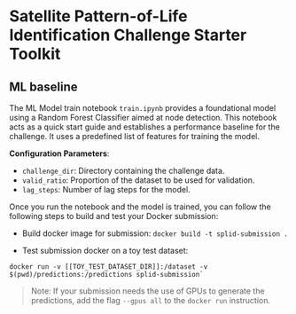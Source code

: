 # Satellite Pattern-of-Life Identification Challenge Starter Toolkit

## ML baseline
The ML Model train notebook `train.ipynb` provides a foundational model using a Random Forest Classifier 
aimed at node detection. This notebook acts as a quick start guide and establishes a 
performance baseline for the challenge. It uses a predefined list of features for 
training the model.

**Configuration Parameters**:  
- `challenge_dir`: Directory containing the challenge data.
- `valid_ratio`: Proportion of the dataset to be used for validation.
- `lag_steps`: Number of lag steps for the model.

Once you run the notebook and the model is trained, you can follow the following steps to build and test your Docker submission:
- Build docker image for submission: `docker build -t splid-submission .`

- Test submission docker on a toy test dataset:
```
docker run -v [[TOY_TEST_DATASET_DIR]]:/dataset -v $(pwd)/predictions:/predictions splid-submission`
```

> Note: If your submission needs the use of GPUs to generate
the predictions, add the flag `--gpus all` to the `docker run` instruction.
